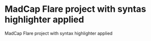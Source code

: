 # MadCap Flare project with syntas highlighter applied
MadCap Flare project with syntax highlighter applied
